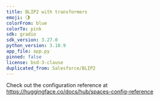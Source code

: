 ```yaml
---
title: BLIP2 with transformers
emoji: 🌖
colorFrom: blue
colorTo: pink
sdk: gradio
sdk_version: 3.27.0
python_version: 3.10.9
app_file: app.py
pinned: false
license: bsd-3-clause
duplicated_from: Salesforce/BLIP2
---
```


Check out the configuration reference at https://huggingface.co/docs/hub/spaces-config-reference
